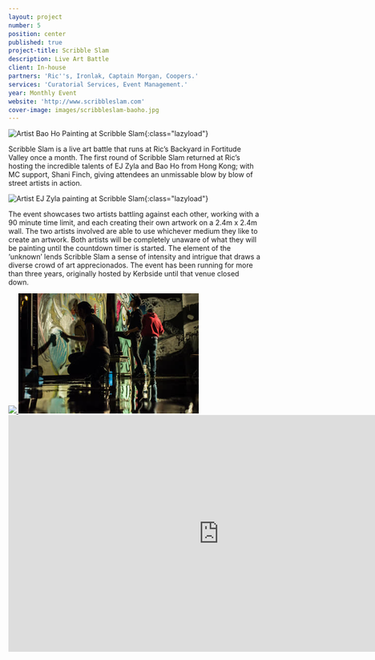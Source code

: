 ```yaml
---
layout: project
number: 5
position: center
published: true
project-title: Scribble Slam
description: Live Art Battle
client: In-house
partners: 'Ric''s, Ironlak, Captain Morgan, Coopers.'
services: 'Curatorial Services, Event Management.'
year: Monthly Event
website: 'http://www.scribbleslam.com'
cover-image: images/scribbleslam-baoho.jpg
---
```

![Artist Bao Ho Painting at Scribble Slam]({{site.baseurl}}/images/scribbleslam-baoho.jpg){:class="lazyload"}


Scribble Slam is a live art battle that runs at Ric’s Backyard in Fortitude Valley once a month. The first round of Scribble Slam returned at Ric’s hosting the incredible talents of EJ Zyla and Bao Ho from Hong Kong; with MC support, Shani Finch, giving attendees an unmissable blow by blow of street artists in action.

![Artist EJ Zyla painting at Scribble Slam]({{site.baseurl}}/images/IMG_3681.JPG){:class="lazyload"}


The event showcases two artists battling against each other, working with a 90 minute time limit, and each creating their own artwork on a 2.4m x 2.4m wall. The two artists involved are able to use whichever medium they like to create an artwork. Both artists will be completely unaware of what they will be painting until the countdown timer is started. The element of the ‘unknown’ lends Scribble Slam a sense of intensity and intrigue that draws a diverse crowd of art apprecionados. The event has been running for more than three years, originally hosted by Kerbside until that venue closed down.

<div class="gallery cf">
	<a href="/images/SCRIBBLE_1_1200x800.JPG" data-group="1" class="galleryItem">
		<img src="/images/SCRIBBLE_2_360x240.JPG.jpg" />
	</a>
	<a href="/images/SCRIBBLE_2_1200x800.JPG" data-group="1" class="galleryItem">
		<img src="/images/SCRIBBLE_2_360x240.JPG" />
	</a>
</div>


<div class="video-responsive">
	<iframe class="lazyload" width="840" height="473" src="https://www.youtube.com/embed/jLKxgUoCJrU" frameborder="0" allowfullscreen=""></iframe>
</div>
